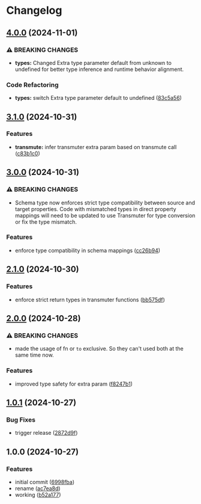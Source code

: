 # Changelog

## [4.0.0](https://github.com/tonioriol/transmutant/compare/v3.1.0...v4.0.0) (2024-11-01)


### ⚠ BREAKING CHANGES

* **types:** Changed Extra type parameter default from unknown to undefined for better type inference and runtime behavior alignment.

### Code Refactoring

* **types:** switch Extra type parameter default to undefined ([83c5a56](https://github.com/tonioriol/transmutant/commit/83c5a563dc5ccd5d8e04d3f86e0dd139dae4a346))

## [3.1.0](https://github.com/tonioriol/transmutant/compare/v3.0.0...v3.1.0) (2024-10-31)


### Features

* **transmute:** infer transmuter extra param based on transmute call ([c83b1c0](https://github.com/tonioriol/transmutant/commit/c83b1c0260d9d37e5b4e20b2417179379949795a))

## [3.0.0](https://github.com/tonioriol/transmutant/compare/v2.1.0...v3.0.0) (2024-10-31)


### ⚠ BREAKING CHANGES

* Schema type now enforces strict type compatibility between source and target properties. Code with mismatched types in direct property mappings will need to be updated to use Transmuter for type conversion or fix the type mismatch.

### Features

* enforce type compatibility in schema mappings ([cc26b94](https://github.com/tonioriol/transmutant/commit/cc26b94886fcef6a71ab1436d0c9438cab46f7b6))

## [2.1.0](https://github.com/tonioriol/transmutant/compare/v2.0.0...v2.1.0) (2024-10-30)


### Features

* enforce strict return types in transmuter functions ([bb575df](https://github.com/tonioriol/transmutant/commit/bb575dfd605934d76627867ed507567591c86317))

## [2.0.0](https://github.com/tonioriol/transmutant/compare/v1.0.1...v2.0.0) (2024-10-28)


### ⚠ BREAKING CHANGES

* made the usage of fn or `to` exclusive. So they can't used both at the same time now.

### Features

* improved type safety for extra param ([f8247b1](https://github.com/tonioriol/transmutant/commit/f8247b1f9b098cc23efec30caec798be72d72d6a))

## [1.0.1](https://github.com/tonioriol/transmutant/compare/v1.0.0...v1.0.1) (2024-10-27)


### Bug Fixes

* trigger release ([2872d9f](https://github.com/tonioriol/transmutant/commit/2872d9f802207921fc665c7d23849323609e4957))

## 1.0.0 (2024-10-27)


### Features

* initial commit ([6998fba](https://github.com/tonioriol/transmutant/commit/6998fbac7a845161226f5d051225e93ef73d606d))
* rename ([ac7ea8d](https://github.com/tonioriol/transmutant/commit/ac7ea8d3efb866071e2ec0fe30c156b75034d501))
* working ([b52a177](https://github.com/tonioriol/transmutant/commit/b52a1777511ecb2b45e3e9e519639555908fd7cd))
